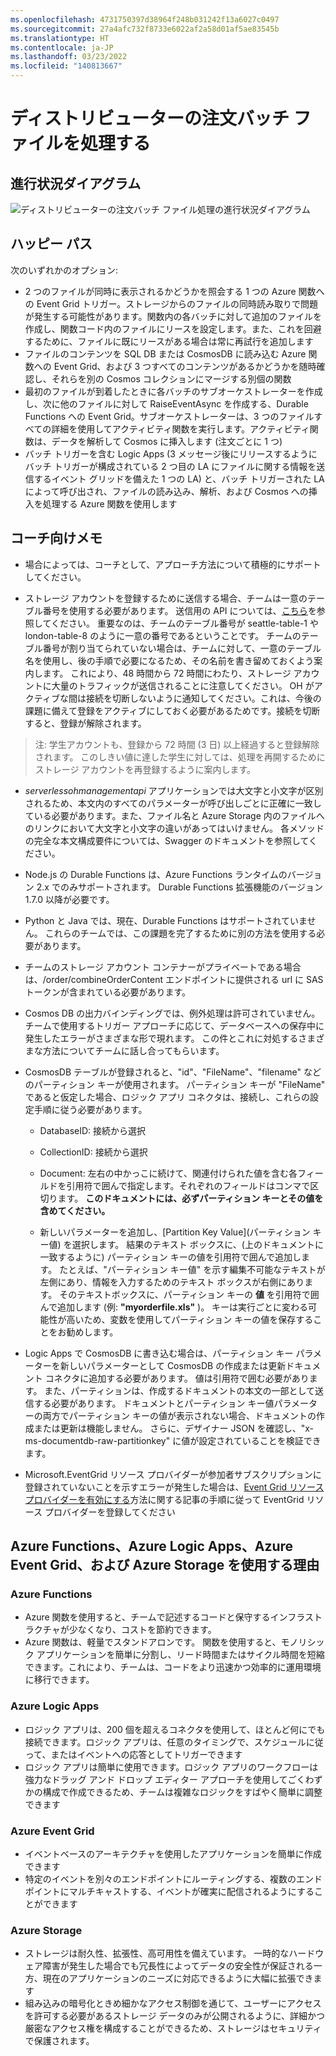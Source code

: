 ```yaml
---
ms.openlocfilehash: 4731750397d38964f248b031242f13a6027c0497
ms.sourcegitcommit: 27a4afc732f8733e6022af2a58d01af5ae83545b
ms.translationtype: HT
ms.contentlocale: ja-JP
ms.lasthandoff: 03/23/2022
ms.locfileid: "140813667"
---
```

# <a name="process-distributor-order-batch-files"></a>ディストリビューターの注文バッチ ファイルを処理する

## <a name="progress-diagram"></a>進行状況ダイアグラム

![ディストリビューターの注文バッチ ファイル処理の進行状況ダイアグラム](https://serverlessoh.azureedge.net/public/order-batch-files-progress-diagram.jpg)

## <a name="happy-path"></a>ハッピー パス

次のいずれかのオプション:

* 2 つのファイルが同時に表示されるかどうかを照会する 1 つの Azure 関数への Event Grid トリガー。ストレージからのファイルの同時読み取りで問題が発生する可能性があります。関数内の各バッチに対して追加のファイルを作成し、関数コード内のファイルにリースを設定します。また、これを回避するために、ファイルに既にリースがある場合は常に再試行を追加します
* ファイルのコンテンツを SQL DB または CosmosDB に読み込む Azure 関数への Event Grid、および 3 つすべてのコンテンツがあるかどうかを随時確認し、それらを別の Cosmos コレクションにマージする別個の関数
* 最初のファイルが到着したときに各バッチのサブオーケストレーターを作成し、次に他のファイルに対して RaiseEventAsync を作成する、Durable Functions への Event Grid。サブオーケストレーターは、3 つのファイルすべての詳細を使用してアクティビティ関数を実行します。アクティビティ関数は、データを解析して Cosmos に挿入します (注文ごとに 1 つ)  
* バッチ トリガーを含む Logic Apps (3 メッセージ後にリリースするようにバッチ トリガーが構成されている 2 つ目の LA にファイルに関する情報を送信するイベント グリッドを備えた 1 つの LA) と、バッチ トリガーされた LA によって呼び出され、ファイルの読み込み、解析、および Cosmos への挿入を処理する Azure 関数を使用します

## <a name="coaches-notes"></a>コーチ向けメモ

* 場合によっては、コーチとして、アプローチ方法について積極的にサポートしてください。

* ストレージ アカウントを登録するために送信する場合、チームは一意のテーブル番号を使用する必要があります。  送信用の API については、[こちら](https://serverlessohmanagementapi.trafficmanager.net/api/definition)を参照してください。  重要なのは、チームのテーブル番号が seattle-table-1 や london-table-8 のように一意の番号であるということです。  チームのテーブル番号が割り当てられていない場合は、チームに対して、一意のテーブル名を使用し、後の手順で必要になるため、その名前を書き留めておくよう案内します。  これにより、48 時間から 72 時間にわたり、ストレージ アカウントに大量のトラフィックが送信されることに注意してください。  OH がアクティブな間は接続を切断しないように通知してください。これは、今後の課題に備えて登録をアクティブにしておく必要があるためです。接続を切断すると、登録が解除されます。

>注: 学生アカウントも、登録から 72 時間 (3 日) 以上経過すると登録解除されます。  このしきい値に達した学生に対しては、処理を再開するためにストレージ アカウントを再登録するように案内します。

* *serverlessohmanagementapi* アプリケーションでは大文字と小文字が区別されるため、本文内のすべてのパラメーターが呼び出しごとに正確に一致している必要があります。また、ファイル名と Azure Storage 内のファイルへのリンクにおいて大文字と小文字の違いがあってはいけません。  各メソッドの完全な本文構成要件については、Swagger のドキュメントを参照してください。

* Node.js の Durable Functions は、Azure Functions ランタイムのバージョン 2.x でのみサポートされます。 Durable Functions 拡張機能のバージョン 1.7.0 以降が必要です。

* Python と Java では、現在、Durable Functions はサポートされていません。 これらのチームでは、この課題を完了するために別の方法を使用する必要があります。

* チームのストレージ アカウント コンテナーがプライベートである場合は、/order/combineOrderContent エンドポイントに提供される url に SAS トークンが含まれている必要があります。

* Cosmos DB の出力バインディングでは、例外処理は許可されていません。 チームで使用するトリガー アプローチに応じて、データベースへの保存中に発生したエラーがさまざまな形で現れます。 この件とこれに対処するさまざまな方法についてチームに話し合ってもらいます。

* CosmosDB テーブルが登録されると、"id"、"FileName"、"filename" などのパーティション キーが使用されます。  パーティション キーが "FileName" であると仮定した場合、ロジック アプリ コネクタは、接続し、これらの設定手順に従う必要があります。  

    * DatabaseID: 接続から選択  
    * CollectionID: 接続から選択  
    * Document: 左右の中かっこに続けて、関連付けられた値を含む各フィールドを引用符で囲んで指定します。それぞれのフィールドはコンマで区切ります。  **このドキュメントには、必ずパーティション キーとその値を含めてください。**  

    * 新しいパラメーターを追加し、[Partition Key Value]\(パーティション キー値\) を選択します。  結果のテキスト ボックスに、(上のドキュメントに一致するように) パーティション キーの値を引用符で囲んで追加します。  たとえば、"パーティション キー値" を示す編集不可能なテキストが左側にあり、情報を入力するためのテキスト ボックスが右側にあります。  そのテキストボックスに、パーティション キーの **値** を引用符で囲んで追加します (例: **"myorderfile.xls"** )。  キーは実行ごとに変わる可能性が高いため、変数を使用してパーティション キーの値を保存することをお勧めします。  

* Logic Apps で CosmosDB に書き込む場合は、パーティション キー パラメーターを新しいパラメーターとして CosmosDB の作成または更新ドキュメント コネクタに追加する必要があります。 値は引用符で囲む必要があります。  また、パーティションは、作成するドキュメントの本文の一部として送信する必要があります。  ドキュメントとパーティション キー値パラメーターの両方でパーティション キーの値が表示されない場合、ドキュメントの作成または更新は機能しません。   さらに、デザイナー JSON を確認し、"x-ms-documentdb-raw-partitionkey" に値が設定されていることを検証できます。  

* Microsoft.EventGrid リソース プロバイダーが参加者サブスクリプションに登録されていないことを示すエラーが発生した場合は、[Event Grid リソース プロバイダーを有効にする](https://docs.microsoft.com/en-us/azure/event-grid/custom-event-quickstart-portal)方法に関する記事の手順に従って EventGrid リソース プロバイダーを登録してください  

## <a name="why-azure-functions-azure-logic-apps-azure-event-grid-and-azure-storage"></a>Azure Functions、Azure Logic Apps、Azure Event Grid、および Azure Storage を使用する理由

### <a name="azure-functions"></a>Azure Functions

* Azure 関数を使用すると、チームで記述するコードと保守するインフラストラクチャが少なくなり、コストを節約できます。
* Azure 関数は、軽量でスタンドアロンです。  関数を使用すると、モノリシック アプリケーションを簡単に分割し、リード時間またはサイクル時間を短縮できます。これにより、チームは、コードをより迅速かつ効率的に運用環境に移行できます。

### <a name="azure-logic-apps"></a>Azure Logic Apps

* ロジック アプリは、200 個を超えるコネクタを使用して、ほとんど何にでも接続できます。ロジック アプリは、任意のタイミングで、スケジュールに従って、またはイベントへの応答としてトリガーできます
* ロジック アプリは簡単に使用できます。ロジック アプリのワークフローは強力なドラッグ アンド ドロップ エディター アプローチを使用してごくわずかの構成で作成できるため、チームは複雑なロジックをすばやく簡単に調整できます

### <a name="azure-event-grid"></a>Azure Event Grid

* イベントベースのアーキテクチャを使用したアプリケーションを簡単に作成できます
* 特定のイベントを別々のエンドポイントにルーティングする、複数のエンドポイントにマルチキャストする、イベントが確実に配信されるようにすることができます

### <a name="azure-storage"></a>Azure Storage

* ストレージは耐久性、拡張性、高可用性を備えています。 一時的なハードウェア障害が発生した場合でも冗長性によってデータの安全性が保証される一方、現在のアプリケーションのニーズに対応できるように大幅に拡張できます
* 組み込みの暗号化ときめ細かなアクセス制御を通じて、ユーザーにアクセスを許可する必要があるストレージ データのみが公開されるように、詳細かつ厳密なアクセス権を構成することができるため、ストレージはセキュリティで保護されます。
